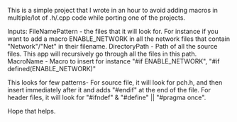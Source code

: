 This is a simple project that I wrote in an hour to avoid adding macros in multiple/lot of .h/.cpp code while porting one of the projects. 

Inputs:
FileNamePattern - the files that it will look for. For instance if you want to add a macro ENABLE_NETWORK in all the network files that contain "Network"/"Net" in their filename.
DirectoryPath - Path of all the source files. This app will recursively go through all the files in this path.
MacroName - Macro to insert for instance "#if ENABLE_NETWORK", "#if defined(ENABLE_NETWORK)"

This looks for few patterns-
For source file, it will look for pch.h, and then insert immediately after it and adds "#endif" at the end of the file.
For header files, it will look for "#ifndef" & "#define" || "#pragma once".


Hope that helps.